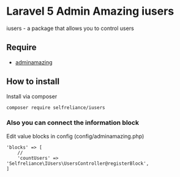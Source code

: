 # Laravel 5 Admin Amazing iusers
iusers -  a package that allows you to control users

## Require

- [adminamazing](https://github.com/selfrelianceme/adminamazing)

## How to install

Install via composer
```
composer require selfreliance/iusers
```

### Also you can connect the information block
Edit value blocks in config (config/adminamazing.php)
```
'blocks' => [
    //
    'countUsers' => 'Selfreliance\IUsers\UsersController@registerBlock',
]
```